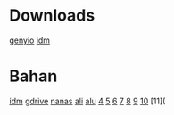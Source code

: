 # Downloads

[genyio](https://cloud.geny.io/)
[idm]()
# Bahan
[idm](https://www.internetdownloadmanager.com/download.html)
[gdrive](https://www.drive.google.com)
[nanas](https://doods.pro/d/4a56ae9n8h3i75o9jvt1t8gmmbpazjj)
[ali](https://avtub.stream/video/66097/video-bokep-alyana-ml-lingerie-hitam.html)
[alu](https://doods.pro/e/daizrakon0oldwwd396ovkveau816pnu)
[4]([https://doods.pro/d/yrq29pkms84s](https://cdn.apkflash.net/org.telegram.messenger/Telegram_10.0.5_apkcombo.com.apk?ecp=b3JnLnRlbGVncmFtLm1lc3Nlbmdlci8xMC4wLjUvMzgwNDkuYjg5YmI3NTI4ZTI5ODlhZDYxMzZiMTM0MzAwM2VkZWJiYmIzMzUxNC5hcGs%3D&iat=1694097786&sig=c569b061621bcfdb7b736f8093b084de&size=72499756&from=cf&version=latest&lang=en&fp=682d3d010c621253851247b9d8d03a12&ip=139.194.103.5))
[5](https://cdn.apkflash.net/org.telegram.messenger/Telegram_10.0.5_apkcombo.com.apk?ecp=b3JnLnRlbGVncmFtLm1lc3Nlbmdlci8xMC4wLjUvMzgwNDkuYjg5YmI3NTI4ZTI5ODlhZDYxMzZiMTM0MzAwM2VkZWJiYmIzMzUxNC5hcGs%3D&iat=1694097786&sig=c569b061621bcfdb7b736f8093b084de&size=72499756&from=cf&version=latest&lang=en&fp=682d3d010c621253851247b9d8d03a12&ip=139.194.103.5)
[6](https://dooood.com/d/v5ey1r9tcqxl7lxsmgrxg92lbtawoz3)
[7](https://dooood.com/d/pzcl2bbueui7kf651dl1uhh2kdwplkj)
[8](https://dooood.com/d/bfk49b7h9m1d8ppfxz7l09b1tlvgtlw)
[9](https://dooood.com/d/or3ze33q4knkrzy2yv5kw0qfv59kyf7)
[10](https://dooood.com/d/kl3wr2v6hzx5rd2bwpzdoebz61ldys9)
[11](
